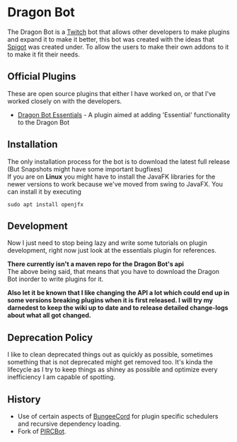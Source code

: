 Dragon Bot
==========
The Dragon Bot is a [Twitch](https://twitch.tv/ "Twitch.tv") bot that allows other developers to make plugins and expand it to make it better,
this bot was created with the ideas that [Spigot](https://www.spigotmc.org/ "Spigot's Webpage") was created under. To allow the users to make their
own addons to it to make it fit their needs.

Official Plugins
----------------
These are open source plugins that either I have worked on, or that I've worked closely on with the developers.  
  
- [Dragon Bot Essentials](https://github.com/Dragovorn/essentials "Dragon Bot Essentials' Github") - A plugin aimed at adding 'Essential' functionality to the Dragon Bot

Installation
------------
The only installation process for the bot is to download the latest full release (But Snapshots might have some important bugfixes)  
If you are on **Linux** you might have to install the JavaFK libraries for the newer versions to work because we've moved from swing
to JavaFX. You can install it by executing
```
sudo apt install openjfx
```

Development
-----------
Now I just need to stop being lazy and write some tutorials on plugin development, right now just look at the essentials plugin for references.

**There currently isn't a maven repo for the Dragon Bot's api**  
The above being said, that means that you have to download the Dragon Bot inorder to write plugins for it.

**Also let it be known that I like changing the API a lot which could end up in some versions breaking plugins when it is first released. I will try my darnedest to keep the wiki up to date and to release detailed change-logs about what all got changed.**

Deprecation Policy
------------------
I like to clean deprecated things out as quickly as possible, sometimes something that is not deprecated might get removed too. It's kinda the lifecycle as I try to keep things as shiney as possible and optimize every inefficiency I am capable of spotting.

History
-------
- Use of certain aspects of [BungeeCord](https://www.spigotmc.org/ "BungeeCord's Webpage") for plugin specific schedulers and recursive dependency loading.
- Fork of [PIRCBot](http://www.jibble.org/pircbot.php "PIRCBot's Webpage").